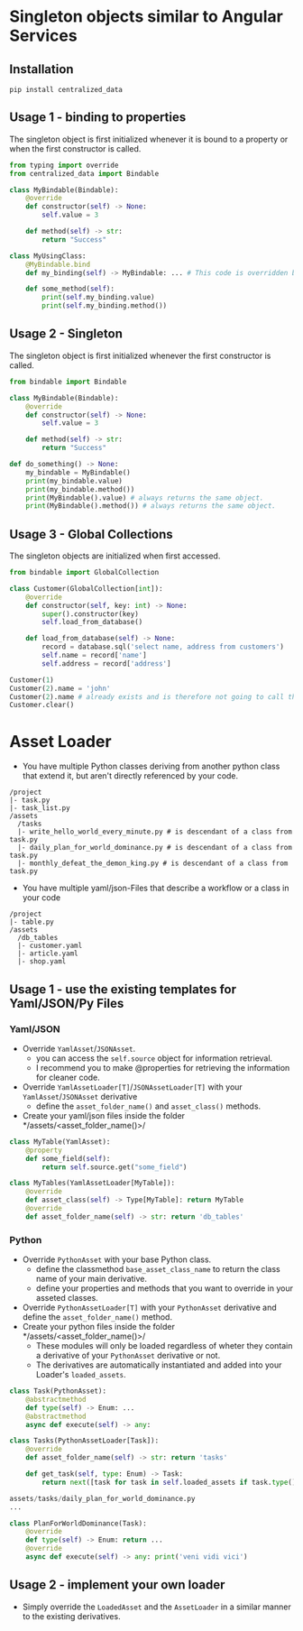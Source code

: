 # Singleton objects similar to Angular Services

## Installation

`pip install centralized_data`

## Usage 1 - binding to properties

The singleton object is first initialized whenever it is bound to a property or when the first constructor is called.

```py
from typing import override
from centralized_data import Bindable

class MyBindable(Bindable):
    @override
    def constructor(self) -> None:
        self.value = 3

    def method(self) -> str:
        return "Success"

class MyUsingClass:
    @MyBindable.bind
    def my_binding(self) -> MyBindable: ... # This code is overridden by the binding function. Just use ... or pass.

    def some_method(self):
        print(self.my_binding.value)
        print(self.my_binding.method())
```

## Usage 2 - Singleton

The singleton object is first initialized whenever the first constructor is called.

```py
from bindable import Bindable

class MyBindable(Bindable):
    @override
    def constructor(self) -> None:
        self.value = 3

    def method(self) -> str:
        return "Success"

def do_something() -> None:
    my_bindable = MyBindable()
    print(my_bindable.value)
    print(my_bindable.method())
    print(MyBindable().value) # always returns the same object.
    print(MyBindable().method()) # always returns the same object.
```

## Usage 3 - Global Collections

The singleton objects are initialized when first accessed.

```py
from bindable import GlobalCollection

class Customer(GlobalCollection[int]):
    @override
    def constructor(self, key: int) -> None:
        super().constructor(key)
        self.load_from_database()

    def load_from_database(self) -> None:
        record = database.sql('select name, address from customers')
        self.name = record['name']
        self.address = record['address']

Customer(1)
Customer(2).name = 'john'
Customer(2).name # already exists and is therefore not going to call the constructor again
Customer.clear()
```

# Asset Loader

* You have multiple Python classes deriving from another python class that extend it, but aren't directly referenced by your code.

```
/project
|- task.py
|- task_list.py
/assets
  /tasks
  |- write_hello_world_every_minute.py # is descendant of a class from task.py
  |- daily_plan_for_world_dominance.py # is descendant of a class from task.py
  |- monthly_defeat_the_demon_king.py # is descendant of a class from task.py
```

* You have multiple yaml/json-Files that describe a workflow or a class in your code

```
/project
|- table.py
/assets
  /db_tables
  |- customer.yaml
  |- article.yaml
  |- shop.yaml
```

## Usage 1 - use the existing templates for Yaml/JSON/Py Files

### Yaml/JSON

* Override `YamlAsset`/`JSONAsset`.
    * you can access the `self.source` object for information retrieval.
    * I recommend you to make @properties for retrieving the information for cleaner code.
* Override `YamlAssetLoader[T]`/`JSONAssetLoader[T]` with your `YamlAsset`/`JSONAsset` derivative
    * define the `asset_folder_name()` and `asset_class()` methods.
* Create your yaml/json files inside the folder */assets/<asset_folder_name()>/
```py
class MyTable(YamlAsset):
    @property
    def some_field(self):
        return self.source.get("some_field")

class MyTables(YamlAssetLoader[MyTable]):
    @override
    def asset_class(self) -> Type[MyTable]: return MyTable
    @override
    def asset_folder_name(self) -> str: return 'db_tables'
```

### Python

* Override `PythonAsset` with your base Python class.
    * define the classmethod `base_asset_class_name` to return the class name of your main derivative.
    * define your properties and methods that you want to override in your asseted classes.
* Override `PythonAssetLoader[T]` with your `PythonAsset` derivative and define the `asset_folder_name()` method.
* Create your python files inside the folder */assets/<asset_folder_name()>/
    * These modules will only be loaded regardless of wheter they contain a derivative of your `PythonAsset` derivative or not.
    * The derivatives are automatically instantiated and added into your Loader's `loaded_assets`.

```py
class Task(PythonAsset):
    @abstractmethod
    def type(self) -> Enum: ...
    @abstractmethod
    async def execute(self) -> any:

class Tasks(PythonAssetLoader[Task]):
    @override
    def asset_folder_name(self) -> str: return 'tasks'

    def get_task(self, type: Enum) -> Task:
        return next([task for task in self.loaded_assets if task.type() == type])

assets/tasks/daily_plan_for_world_dominance.py
...

class PlanForWorldDominance(Task):
    @override
    def type(self) -> Enum: return ...
    @override
    async def execute(self) -> any: print('veni vidi vici')
```

## Usage 2 - implement your own loader

* Simply override the `LoadedAsset` and the `AssetLoader` in a similar manner to the existing derivatives.